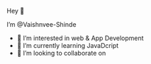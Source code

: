 Hey 👋 
 
 I’m @Vaishnvee-Shinde
- 👀 I’m interested in web & App Development
- 🌱 I’m currently learning JavaDcript
- 💞️ I’m looking to collaborate on 

<!---
Vaishnvee-Shinde/Vaishnvee-Shinde is a ✨ special ✨ repository because its `README.md` (this file) appears on your GitHub profile.
You can click the Preview link to take a look at your changes.
--->
